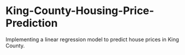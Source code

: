 # King-County-Housing-Price-Prediction
Implementing a linear regression model to predict house prices in King County.

